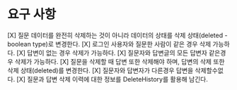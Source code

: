 # 요구 사항
[X] 질문 데이터를 완전히 삭제하는 것이 아니라 데이터의 상태를 삭제 상태(deleted - boolean type)로 변경한다.
[X] 로그인 사용자와 질문한 사람이 같은 경우 삭제 가능하다.
[X] 답변이 없는 경우 삭제가 가능하다.
[X] 질문자와 답변글의 모든 답변자 같은경우 삭제가 가능하다.
[X] 질문을 삭제할 때 답변 또한 삭제해야 하며, 답변의 삭제 또한 삭제 상태(deleted)를 변경한다.
[X] 질문자와 답변자가 다른경우 답변을 삭제할수없다.
[X] 질문과 답변 삭제 이력에 대한 정보를 DeleteHistory를 활용해 남긴다.
